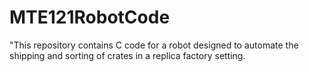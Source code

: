 # MTE121RobotCode
"This repository contains C code for a robot designed to automate the shipping and sorting of crates in a replica factory setting.
